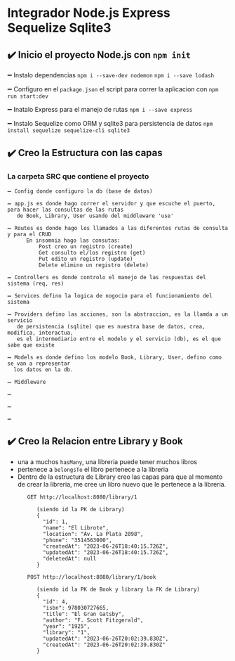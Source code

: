 # Integrador Node.js Express Sequelize Sqlite3

## ✔️ Inicio el proyecto Node.js con `npm init`



➖ Instalo dependencias `npm i --save-dev nodemon` `npm i --save lodash` 

➖ Configuro en el `package.json` el script para correr la aplicacion con `npm run start:dev`
   
➖ Inatalo Express para el manejo de rutas `npm i --save express`

➖ Instalo Sequelize como ORM y sqlite3 para persistencia de datos `npm install sequelize sequelize-cli sqlite3`




## ✔️ Creo la Estructura con las capas


### La carpeta SRC que contiene el proyecto

    ➖ Config donde configuro la db (base de datos) 
    
    ➖ app.js es donde hago correr el servidor y que escuche el puerto, para hacer las consultas de las rutas 
       de Book, Library, User usando del middleware 'use'
    
    ➖ Routes es donde hago los llamados a las diferentes rutas de consulta y para el CRUD 
          En insomnia hago las consutas:
              Post creo un registro (create)
              Get consulto el/los registro (get)
              Put edito un registro (update)
              Delete elimino un registro (delete)
          
    ➖ Controllers es donde controlo el manejo de las respuestas del sistema (req, res)
    
    ➖ Services defino la logica de nogocio para el funcionamiento del sistema
    
    ➖ Providers defino las acciones, son la abstraccion, es la llamda a un servicio
       de persistencia (sqlite) que es nuestra base de datos, crea, modifica, interactua, 
       es el intermediario entre el modelo y el servicio (db), es el que sabe que existe 
       
    ➖ Models es donde defino los modelo Book, Library, User, defino como se van a representar
      los datos en la db.

    ➖ Middleware

    ➖

    ➖

    ➖




## ✔️ Creo la Relacion entre Library y Book
 - una a muchos `hasMany`, una libreria puede tener muchos libros 
 - pertenece a `belongsTo` el libro pertenece a la libreria
 - Dentro de la estructura de Library creo las capas para que al momento de crear la libreria,
   me cree un libro nuevo que le pertenece a la libreria.
   ```
      GET http://localhost:8080/library/1

         (siendo id la PK de Library)
         {
           "id": 1,
           "name": "El Librote",
           "location": "Av. La Plata 2098",
           "phone": "3514563000",
           "createdAt": "2023-06-26T18:40:15.726Z",
           "updatedAt": "2023-06-26T18:40:15.726Z",
           "deletedAt": null
         }

      POST http://localhost:8080/library/1/book
   
         (siendo id la PK de Book y library la FK de Library)
         {
           "id": 4,
           "isbn": 978030727665,
           "title": "El Gran Gatsby",
           "author": "F. Scott Fitzgerald",
           "year": "1925",
           "library": "1",
           "updatedAt": "2023-06-26T20:02:39.830Z",
           "createdAt": "2023-06-26T20:02:39.830Z"
         }
   
   ```
   

      

    
